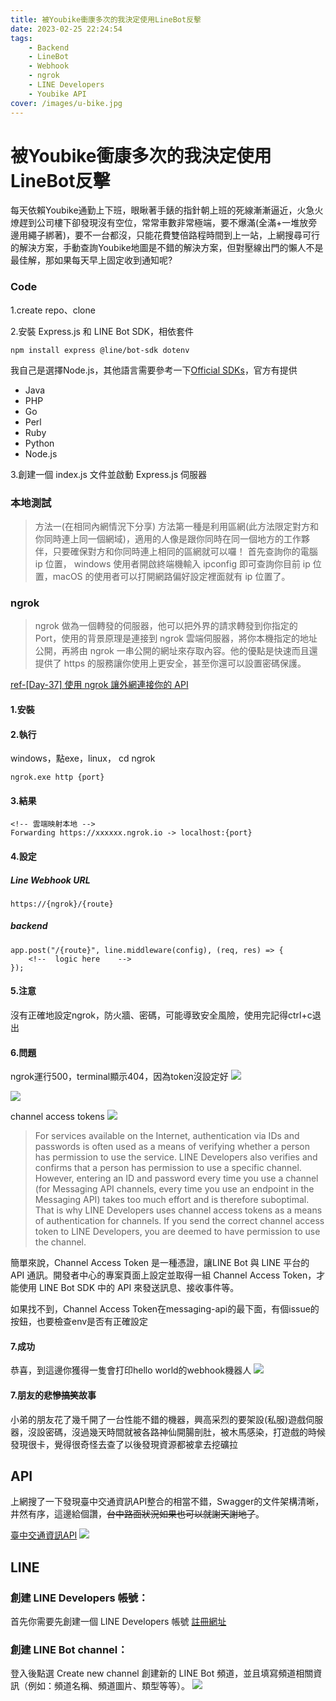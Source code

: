 ```yaml
---
title: 被Youbike衝康多次的我決定使用LineBot反擊
date: 2023-02-25 22:24:54
tags:
    - Backend
    - LineBot
    - Webhook
    - ngrok
    - LINE Developers
    - Youbike API
cover: /images/u-bike.jpg
---
```

# 被Youbike衝康多次的我決定使用LineBot反擊

每天依賴Youbike通勤上下班，眼瞅著手錶的指針朝上班的死線漸漸逼近，火急火燎趕到公司樓下卻發現沒有空位，常常車數非常極端，要不爆滿(全滿+一堆放旁邊用繩子綁著)，要不一台都沒，只能花費雙倍路程時間到上一站，上網搜尋可行的解決方案，手動查詢Youbike地圖是不錯的解決方案，但對壓線出門的懶人不是最佳解，那如果每天早上固定收到通知呢?

### Code
1.create repo、clone

2.安裝 Express.js 和 LINE Bot SDK，相依套件

```
npm install express @line/bot-sdk dotenv
```
我自己是選擇Node.js，其他語言需要參考一下[Official SDKs](https://developers.line.biz/en/docs/downloads/)，官方有提供
- Java
- PHP
- Go 
- Perl
- Ruby
- Python
- Node.js


3.創建一個 index.js 文件並啟動 Express.js 伺服器
### 本地測試
> 方法一(在相同內網情況下分享)
方法第一種是利用區網(此方法限定對方和你同時連上同一個網域)，適用的人像是跟你同時在同一個地方的工作夥伴，只要確保對方和你同時連上相同的區網就可以囉！
首先查詢你的電腦 ip 位置， windows 使用者開啟終端機輸入 ipconfig 即可查詢你目前 ip 位置，macOS 的使用者可以打開網路偏好設定裡面就有 ip 位置了。

### ngrok
> ngrok 做為一個轉發的伺服器，他可以把外界的請求轉發到你指定的 Port，使用的背景原理是連接到 ngrok 雲端伺服器，將你本機指定的地址公開，再將由 ngrok 一串公開的網址來存取內容。他的優點是快速而且還提供了 https 的服務讓你使用上更安全，甚至你還可以設置密碼保護。

[ref-[Day-37] 使用 ngrok 讓外網連接你的 API](https://ithelp.ithome.com.tw/articles/10197345)

#### 1.安裝
#### 2.執行

windows，點exe，linux， cd ngrok
```
ngrok.exe http {port}
```
#### 3.結果 
```
<!-- 雲端映射本地 -->
Forwarding https://xxxxxx.ngrok.io -> localhost:{port}
```
#### 4.設定
##### Line Webhook URL
```
https://{ngrok}/{route}
```
##### backend
```
app.post("/{route}", line.middleware(config), (req, res) => {
    <!--  logic here    -->
});
```



#### 5.注意
沒有正確地設定ngrok，防火牆、密碼，可能導致安全風險，使用完記得ctrl+c退出

#### 6.問題
ngrok運行500，terminal顯示404，因為token沒設定好
![](/images/500.jpg)


![](/images/404.jpg)

channel access tokens
![](/images/auth-login.jpg)
> For services available on the Internet, authentication via IDs and passwords is often used as a means of verifying whether a person has permission to use the service. LINE Developers also verifies and confirms that a person has permission to use a specific channel. However, entering an ID and password every time you use a channel (for Messaging API channels, every time you use an endpoint in the Messaging API) takes too much effort and is therefore suboptimal.
That is why LINE Developers uses channel access tokens as a means of authentication for channels. If you send the correct channel access token to LINE Developers, you are deemed to have permission to use the channel.

簡單來說，Channel Access Token 是一種憑證，讓LINE Bot 與 LINE 平台的 API 通訊。開發者中心的專案頁面上設定並取得一組 Channel Access Token，才能使用 LINE Bot SDK 中的 API 來發送訊息、接收事件等。

如果找不到，Channel Access Token在messaging-api的最下面，有個issue的按鈕，也要檢查env是否有正確設定

#### 7.成功
恭喜，到這邊你獲得一隻會打印hello world的webhook機器人
![](/images/success.jpg)



#### 7.朋友的悲慘~~搞笑~~故事
小弟的朋友花了幾千開了一台性能不錯的機器，興高采烈的要架設(私服)遊戲伺服器，沒設密碼，沒過幾天時間就被各路神仙開腸剖肚，被木馬感染，打遊戲的時候發現很卡，覺得很奇怪去查了以後發現資源都被拿去挖礦拉


## API
上網搜了一下發現臺中交通資訊API整合的相當不錯，Swagger的文件架構清晰，井然有序，這邊給個讚，~~台中路面狀況如果也可以就謝天謝地了~~。

[臺中交通資訊API](https://motoretag.taichung.gov.tw/DataAPI/swagger/ui/index#/YoubikeAPI)
![](/images/youbike-api.jpg)

## LINE 
### 創建 LINE Developers 帳號：
首先你需要先創建一個 LINE Developers 帳號
[註冊網址](https://developers.line.biz/en/)

### 創建 LINE Bot channel：
登入後點選 Create new channel 創建新的 LINE Bot 頻道，並且填寫頻道相關資訊（例如：頻道名稱、頻道圖片、類型等等）。
![](/images/channel.jpg)